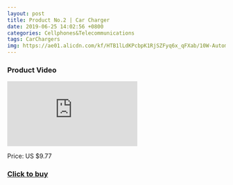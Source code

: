 ```yaml
---
layout: post
title: Product No.2 | Car Charger
date: 2019-06-25 14:02:56 +0800
categories: Cellphones&Telecommunications
tags: CarChargers
img: https://ae01.alicdn.com/kf/HTB1lLdKPcbpK1RjSZFyq6x_qFXab/10W-Automatic-Wireless-Car-Charger-Qi-Fast-Charging-Mount-Bracket-For-iPhone-XS-XR-X-8.jpg_220x220xz.jpg
---
```


### Product Video
<iframe src="https://www.youtube.com/embed/CfY4NRiJurk" scrolling="no" border="0" frameborder="no" framespacing="0" allowfullscreen="true"> </iframe>

Price: US $9.77
### <a href="http://s.click.aliexpress.com/e/bHQUf6Gg">Click to buy</a>
